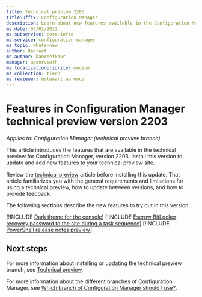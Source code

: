 ```yaml
---
title: Technical preview 2203
titleSuffix: Configuration Manager
description: Learn about new features available in the Configuration Manager technical preview branch version 2203.
ms.date: 03/02/2022
ms.subservice: core-infra
ms.service: configuration-manager
ms.topic: whats-new
author: Banreet
ms.author: banreetkaur
manager: apoorvseth
ms.localizationpriority: medium
ms.collection: tier3
ms.reviewer: mstewart,aaroncz 
---
```


# Features in Configuration Manager technical preview version 2203

*Applies to: Configuration Manager (technical preview branch)*

This article introduces the features that are available in the technical preview for Configuration Manager, version 2203. Install this version to update and add new features to your technical preview site.<!-- baseline only statement: When you install a new technical preview site, this release is also available as a baseline version. --> 

Review the [technical preview](../technical-preview.md) article before installing this update. That article familiarizes you with the general requirements and limitations for using a technical preview, how to update between versions, and how to provide feedback.

The following sections describe the new features to try out in this version:

<!-- [!INCLUDE [Example feature name](includes/2203/1234567.md)] -->

[!INCLUDE [Dark theme for the console](includes/2203/9070525.md)]
[!INCLUDE [Escrow BitLocker recovery password to the site during a task sequence](includes/2203/10454717.md)]
[!INCLUDE [PowerShell release notes preview](includes/2203/13395691.md)]

<!-- ## General known issues  -->
 
<!--  [!INCLUDE [11018755](includes/2112/known-issue-11018755.md)] -->
## Next steps

For more information about installing or updating the technical preview branch, see [Technical preview](../technical-preview.md).

For more information about the different branches of Configuration Manager, see [Which branch of Configuration Manager should I use?](../../understand/which-branch-should-i-use.md).
